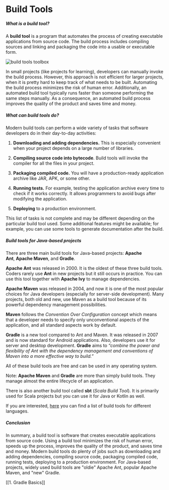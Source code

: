 # Build Tools
##### What is a build tool?

A **build tool** is a program that automates the process of creating executable applications from source code. The build process includes compiling sources and linking and packaging the code into a usable or executable form.

![build tools toolbox](https://ucarecdn.com/4c951427-2fc3-4383-ace8-ac16e3f3a307/)

In small projects (like projects for learning), developers can manually invoke the build process. However, this approach is not efficient for larger projects, when it is pretty hard to keep track of what needs to be built. Automating the build process minimizes the risk of human error. Additionally, an automated build tool typically runs faster than someone performing the same steps manually. As a consequence, an automated build process improves the quality of the product and saves time and money.

##### What can build tools do?

Modern build tools can perform a wide variety of tasks that software developers do in their day-to-day activities:

1. **Downloading and adding dependencies.** This is especially convenient when your project depends on a large number of libraries.
    
2. **Compiling source code into bytecode**. Build tools will invoke the compiler for all the files in your project.
    
3. **Packaging compiled code.** You will have a production-ready application archive like JAR, APK, or some other.
    
4. **Running tests.** For example, testing the application archive every time to check if it works correctly. It allows programmers to avoid bugs after modifying the application.
    
5. **Deploying** to a production environment.
    

This list of tasks is not complete and may be different depending on the particular build tool used. Some additional features might be available; for example, you can use some tools to generate documentation after the build.

##### Build tools for Java-based projects

There are three main build tools for Java-based projects: **Apache Ant**, **Apache Maven**, and **Gradle**.

**Apache Ant** was released in 2000. It is the oldest of these three build tools. Coders rarely use **Ant** in new projects but it still occurs in practice. You can use this tool together with **Apache Ivy** to manage dependencies.

**Apache Maven** was released in 2004, and now it is one of the most popular choices for Java developers (especially for server-side development). Many projects, both old and new, use Maven as a build tool because of its powerful dependency management possibilities.

**Maven** follows the _Convention Over Configuration_ concept which means that a developer needs to specify only unconventional aspects of the application, and all standard aspects work by default.

**Gradle** is a new tool compared to Ant and Maven. It was released in 2007 and is now standard for Android applications. Also, developers use it for server and desktop development. **Gradle** aims to _“combine the power and flexibility of Ant with the dependency management and conventions of Maven into a more effective way to build.”_

All of these build tools are free and can be used in any operating system.

Note: **Apache Maven** and **Gradle** are more than simply build tools. They manage almost the entire lifecycle of an application.

There is also another build tool called **sbt** (_Scala Build Tool_). It is primarily used for Scala projects but you can use it for Java or Kotlin as well.

If you are interested, [here](https://en.wikipedia.org/wiki/List_of_build_automation_software) you can find a list of build tools for different languages.

##### Conclusion

In summary, a build tool is software that creates executable applications from source code. Using a build tool minimizes the risk of human error, speeds up the process, improves the quality of the product, and saves time and money. Modern build tools do plenty of jobs such as downloading and adding dependencies, compiling source code, packaging compiled code, running tests, deploying to a production environment. For Java-based projects, widely used build tools are "oldie" Apache Ant, popular Apache Maven, and "new" Gradle.

[[1. Gradle Basics]]
